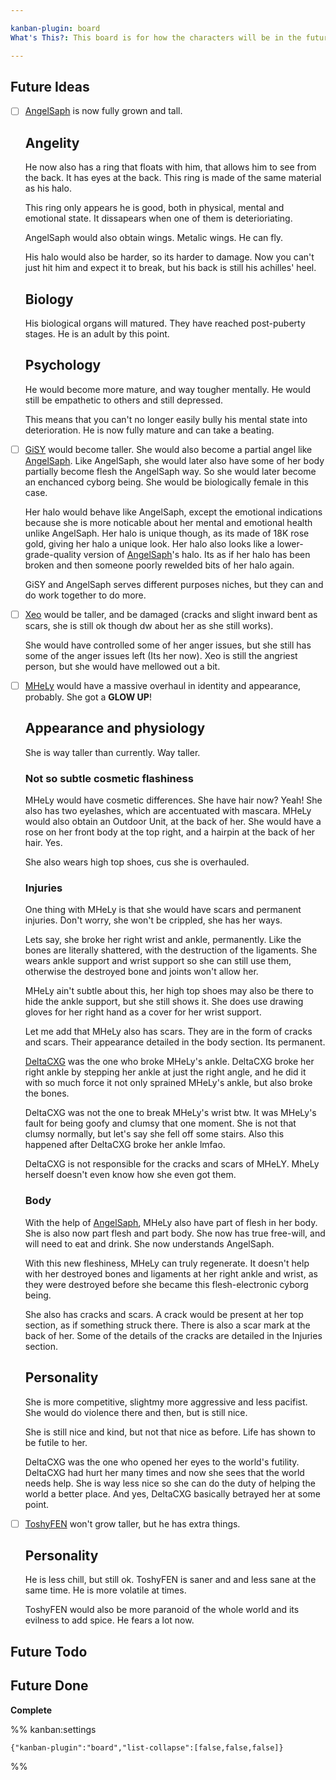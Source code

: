 ```yaml
---

kanban-plugin: board
What's This?: This board is for how the characters will be in the future. How they changed? Here it is!

---
```


## Future Ideas

- [ ] [AngelSaph](AngelSaph.md) is now fully grown and tall. 
	
	## Angelity
	He now also has a ring that floats with him, that allows him to see from the back. It has eyes at the back. This ring is made of the same material as his halo.
	
	This ring only appears he is good, both in physical, mental and emotional state. It dissapears when one of them is deterioriating.
	
	AngelSaph would also obtain wings. Metalic wings. He can fly.
	
	His halo would also be harder, so its harder to damage. Now you can't just hit him and expect it to break, but his back is still his achilles' heel.
	
	## Biology
	
	His biological organs will matured. They have reached post-puberty stages. He is an adult by this point.
	
	## Psychology
	
	He would become more mature, and way tougher mentally. He would still be empathetic to others and still depressed.
	
	This means that you can't no longer easily bully his mental state into deterioration. He is now fully mature and can take a beating.
- [ ] [GiSY](GiSY.md) would become taller. She would also become a partial angel like [AngelSaph](AngelSaph.md). Like AngelSaph, she would later also have some of her body partially become flesh the AngelSaph way. So she would later become an enchanced cyborg being. She would be biologically female in this case.
	
	Her halo would behave like AngelSaph, except the emotional indications because she is more noticable about her mental and emotional health unlike AngelSaph. Her halo is unique though, as its made of 18K rose gold, giving her halo a unique look. Her halo also looks like a lower-grade-quality version of [AngelSaph](AngelSaph.md)'s halo. Its as if her halo has been broken and then someone poorly rewelded bits of her halo again.
	
	GiSY and AngelSaph serves different purposes niches, but they can and do work together to do more.
- [ ] [Xeo](Xeo.md) would be taller, and be damaged (cracks and slight inward bent as scars, she is still ok though dw about her as she still works). 
	
	She would have controlled some of her anger issues, but she still has some of the anger issues left (Its her now). Xeo is still the angriest person, but she would have mellowed out a bit.
- [ ] [MHeLy](MHeLy.md) would have a massive overhaul in identity and appearance, probably. She got a **GLOW UP**!
	
	## Appearance and physiology
	She is way taller than currently. Way taller.
	
	
	### Not so subtle cosmetic flashiness
	MHeLy would have cosmetic differences. She have hair now? Yeah! She also has two eyelashes, which are accentuated with mascara. MHeLy would also obtain an Outdoor Unit, at the back of her. She would have a rose on her front body at the top right, and a hairpin at the back of her hair. Yes.
	
	She also wears high top shoes, cus she is overhauled.
	
	
	### Injuries
	One thing with MHeLy is that she would have scars and permanent injuries. Don't worry, she won't be crippled, she has her ways.
	
	Lets say, she broke her right wrist and ankle, permanently. Like the bones are literally shattered, with the destruction of the ligaments. She wears ankle support and wrist support so she can still use them, otherwise the destroyed bone and joints won't allow her.
	
	MHeLy ain't subtle about this, her high top shoes may also be there to hide the ankle support, but she still shows it. She does use drawing gloves for her right hand as a cover for her wrist support.
	
	Let me add that MHeLy also has scars. They are in the form of cracks and scars. Their appearance detailed in the body section. Its permanent. 
	
	[DeltaCXG](VXU.md#DeltaCXG) was the one who broke MHeLy's ankle. DeltaCXG broke her right ankle by stepping her ankle at just the right angle, and he did it with so much force it not only sprained MHeLy's ankle, but also broke the bones.
	
	DeltaCXG was not the one to break MHeLy's wrist btw. It was MHeLy's fault for being goofy and clumsy that one moment. She is not that clumsy normally, but let's say she fell off some stairs. Also this happened after DeltaCXG broke her ankle lmfao.
	
	DeltaCXG is not responsible for the cracks and scars of MHeLY. MheLy herself doesn't even know how she even got them.
	
	### Body
	With the help of [AngelSaph](AngelSaph.md), MHeLy also have part of flesh in her body. She is also now part flesh and part body. She now has true free-will, and will need to eat and drink. She now understands AngelSaph.
	
	With this new fleshiness, MHeLy can truly regenerate. It doesn't help with her destroyed bones and ligaments at her right ankle and wrist, as they were destroyed before she became this flesh-electronic cyborg being.
	
	She also has cracks and scars. A crack would be present at her top section, as if something struck there. There is also a scar mark at the back of her. Some of the details of the cracks are detailed in the Injuries section.
	
	
	## Personality
	She is more competitive, slightmy more aggressive and less pacifist. She would do violence there and then, but is still nice.
	
	She is still nice and kind, but not that nice as before. Life has shown to be futile to her. 
	
	DeltaCXG was the one who opened her eyes to the world's futility. DeltaCXG had hurt her many times and now she sees that the world needs help. She is way less nice so she can do the duty of helping the world a better place. And yes, DeltaCXG basically betrayed her at some point.
- [ ] [ToshyFEN](ToshyFEN.md) won't grow taller, but he has extra things.
	## Personality
	
	He is less chill, but still ok. ToshyFEN is saner and and less sane at the same time. He is more volatile at times.
	
	ToshyFEN would also be more paranoid of the whole world and its evilness to add spice. He fears a lot now.


## Future Todo



## Future Done

**Complete**




%% kanban:settings
```
{"kanban-plugin":"board","list-collapse":[false,false,false]}
```
%%